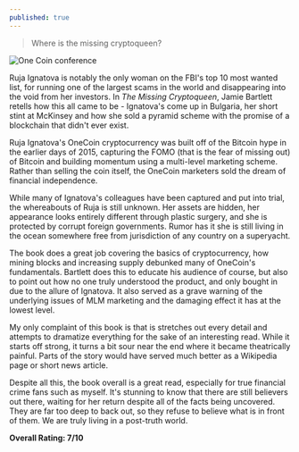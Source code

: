 ```yaml
---
published: true
---
```


> Where is the missing cryptoqueen?

![One Coin conference](https://miro.medium.com/max/1360/1*zhkthvcstfIyHNRHI3lffw.jpeg)

Ruja Ignatova is notably the only woman on the FBI's top 10 most wanted list, for running one of the largest scams in the world and disappearing into the void from her investors. In _The Missing Cryptoqueen_, Jamie Bartlett retells how this all came to be - Ignatova's come up in Bulgaria, her short stint at McKinsey and how she sold a pyramid scheme with the promise of a blockchain that didn't ever exist.

Ruja Ignatova's OneCoin cryptocurrency was built off of the Bitcoin hype in the earlier days of 2015, capturing the FOMO (that is the fear of missing out) of Bitcoin and building momentum using a multi-level marketing scheme. Rather than selling the coin itself, the OneCoin marketers sold the dream of financial independence.

While many of Ignatova's colleagues have been captured and put into trial, the whereabouts of Ruja is still unknown. Her assets are hidden, her appearance looks entirely different through plastic surgery, and she is protected by corrupt foreign governments. Rumor has it she is still living in the ocean somewhere free from jurisdiction of any country on a superyacht.

The book does a great job covering the basics of cryptocurrency, how mining blocks and increasing supply debunked many of OneCoin's fundamentals. Bartlett does this to educate his audience of course, but also to point out how no one truly understood the product, and only bought in due to the allure of Ignatova. It also served as a grave warning of the underlying issues of MLM marketing and the damaging effect it has at the lowest level.

My only complaint of this book is that is stretches out every detail and attempts to dramatize everything for the sake of an interesting read. While it starts off strong, it turns a bit sour near the end where it became theatrically painful. Parts of the story would have served much better as a Wikipedia page or short news article.

Despite all this, the book overall is a great read, especially for true financial crime fans such as myself. It's stunning to know that there are still believers out there, waiting for her return despite all of the facts being uncovered. They are far too deep to back out, so they refuse to believe what is in front of them. We are truly living in a post-truth world.

**Overall Rating: 7/10**
